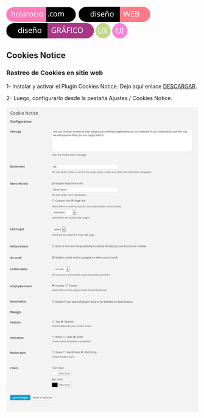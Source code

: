 [![mi-web](https://github.com/rociopenciaroli/elementos/blob/master/svg-2.svg)](http://holarocio.com)
[![diseño-web](https://github.com/rociopenciaroli/elementos/blob/master/web-design.svg)](http://holarocio.com)
[![diseño-grafico](https://github.com/rociopenciaroli/elementos/blob/master/graphic-design.svg)](http://holarocio.com)
[![ux](https://github.com/rociopenciaroli/elementos/blob/master/ux.svg)](http://holarocio.com)
[![ui](https://github.com/rociopenciaroli/elementos/blob/master/ui.svg)](http://holarocio.com)



## Cookies Notice
### Rastreo de Cookies en sitio web

1- Instalar y activar el Plugin Cookies Notice. Dejo aquí enlace [DESCARGAR](https://es.wordpress.org/plugins/cookie-notice/).

2- Luego, configurarlo desde la pestaña Ajustes / Cookies Notice.

![alt text](https://github.com/rociopenciaroli/Rastreo-de-Cookies-Sitio-WEB/blob/master/plugin%20cookie.png)
